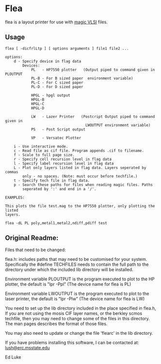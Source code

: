 
# Flea

flea is a layout printer for use with [magic VLSI](http://www.opencircuitdesign.com/magic/) files.

## Usage
```
flea [ -dicfrlLtp ] [ options arguments ] file1 file2 ...

options:
    d - Specify device in flag data
        Devices:
            PL   - HP7550 plotter   (Output piped to command given in PLOUTPUT
            PL-B - For B sized paper  environment variable)
            PL-C - For C sized paper
            PL-D - For D sized paper

            HPGL - hpgl output
            HPGL-B
            HPGL-C
            HPGL-D

            LW   - Lazer Printer   (Postcript Output piped to command given in
                                     LWOUTPUT environment variable)
            PS   - Post Script output

            VP   - Versatec Plotter

    i - Use interactive mode.
    c - Read file as cif file. Program appends .cif to filename.
    f - Scale to full page size.
    r - Specify cell recursion level in flag data
    l - Specify label recursion level in flag data
    L - Plot only layers listed in flag data. Layers seperated by commas
        only - no spaces. (Note: must occur before techfile.)
    t - Specify tech file in flag data.
    p - Search these paths for files when reading magic files. Paths
        seperated by ':' and end in a '/'.

EXAMPLES:

This plots the file test.mag to the HP7550 plotter, only plotting the listed
layers.

flea -dL PL poly,metal1,metal2,ndiff,pdiff test

```


## Original Readme:

Files that need to be changed:

flea.h: includes paths that may need to be customised for your system.
Specifically the #define TECHFILES needs to contain the full path to
the directory under which the included lib directory will be installed.


Environment variable PLOUTPUT is the program executed to plot to the
HP plotter, the default is "lpr -Ppl"
(The device name for flea is PL)

Environment variable LWOUTPUT is the program executed to plot to the
laser printer, the default is "lpr -Plw"
(The device name for flea is LW) 

You need to set up the lib directory included in the place specified 
in flea.h,  If you are not using the mosis CIF layer names, or the
berkley scmos techfile, then you may need to change some of the files
in this directory.  The man pages describes the format of those files.

You may also need to update or change the file 'flearc' in the lib
directory.

If you have problems installing this software, I can be contacted at:
lush@erc.msstate.edu

Ed Luke



